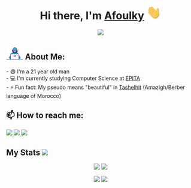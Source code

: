 <div>
    <h1 align="center">Hi there, I'm <a href="https://afoulky.ga">Afoulky</a> 
        <img src="./assets/hi.gif" width="39px" />
    </h1>
    <div align="center">
        <img src="assets/logo.svg" width="175px"/>
    </div>
    <h2><img src="./assets/developer.gif" width="45px" /> About Me:</h2>
    <span> - 😄 I'm a 21 year old man<br></span>
    <span> - 💻 I’m currently studying Computer Science at <a href="https://github.com/epita">EPITA</a><br></span>
    <span> - ⚡ Fun fact: My pseudo means "beautiful" in <a href="https://en.wikipedia.org/wiki/Shilha_language">Tashelhit</a> (Amazigh/Berber language of Morocco)<br></span>
    <h2>📫 How to reach me:</h2>
    <a href="https://www.linkedin.com/in/afoulky">
        <img src="https://img.icons8.com/color/48/000000/linkedin.png" width="5%" />
    </a>
    <a href="https://twitter.com/afoulky_">
        <img src="https://img.icons8.com/color/48/000000/twitter.png" width="5%" />
    </a>
    <a href="https://dsc.bio/afoulky">
        <img src="https://img.icons8.com/color/48/000000/discord.png" width="5%" />
    </a>
    <h2>My Stats <img src="https://visitor-badge.glitch.me/badge?page_id=Afoulky.Afoulky&left_text=Profile%20views" /> </h2>
    <p align="center">
        <img width="49%" src="https://github-readme-stats.vercel.app/api?username=Afoulky&count_private=true&show_icons=true&theme=radical&include_all_commits=true&custom_title=My%20Github%20Stats" />
        <img width="49%" src="https://github-readme-streak-stats.herokuapp.com/?user=Afoulky&theme=radical" />
    </p>
    <p align="center">
        <img width="49%" src="https://github-readme-stats.vercel.app/api/top-langs/?username=Afoulky&layout=compact&count_private=true&theme=radical" />
        <img width="49%" src="https://github-readme-stats.vercel.app/api/wakatime?username=Afoulky&theme=radical" />
    </p>
</div>